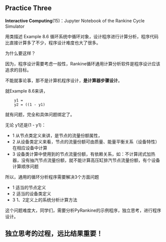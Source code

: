 ## Practice Three

**Interactive Computing**(15)：Jupyter Notebook of the Rankine Cycle Simulator 

用类描述 Example 8.6 循环系统中循环对象，设计程序进行计算分析，程序代码比直接计算多了不少，程序设计难度也大了很多。

为什么要这样？

因为，程序设计需要考虑一般性，Rankine循环通用计算分析软件是程序设计应该追求的目标。

不能就事论事，那不是计算机程序设计，**是计算器步骤设计**。

就Example 8.6来讲，
```
    y1 =
    y2 = ((1 - y1)
```
就有问题，完全和具体问题绑定了。

无论 y1还是(1 - y1)：

* 1 从节点类定义来讲，是节点的流量份额属性，
* 2 从设备类定义来看，节点的流量份额可由质量、能量平衡关系（设备特性）在相应设备中计算
* 3 设备类计算中使用到的节点流量份额，有依赖关系，如：不计算闭式加热器，没有抽汽节点流量份额，就不能计算高压缸排汽节点流量份额，有个设备计算顺序问题

所以，通用的循环分析程序需要解决3个方面问题

* 1 适当的节点定义
* 2 适当的设备类定义
* 3 1、2定义上的系统分析计算方法

这个问题难度大，同学们，需要分析PyRankine的示例程序，独立思考，进行程序设计。

##  独立思考的过程，远比结果重要！


  

